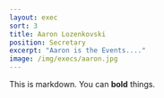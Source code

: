 ```yaml
---
layout: exec
sort: 3
title: Aaron Lozenkovski
position: Secretary
excerpt: "Aaron is the Events...."
image: /img/execs/aaron.jpg
---
```


This is markdown. You can **bold** things.
